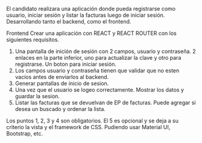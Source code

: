 El candidato realizara una aplicación donde pueda registrarse como
usuario, iniciar sesión y listar la facturas luego de iniciar sesión.
Desarrollando tanto el backend, como el frontend.

Frontend
Crear una aplicación con REACT y REACT ROUTER con los siguientes
requisitos.
1. Una pantalla de inición de sesión con 2 campos, usuario y
contraseña. 2 enlaces en la parte inferior, uno para actualizar la clave y
otro para registrarse. Un boton para iniciar sesión.
2. Los campos usuario y contraseña tienen que validar que no esten
vacíos antes de enviarlos al backend.
3. Generar pantallas de inicio de sesion.
4. Una vez que el usuario se logeo correctamente. Mostrar los datos y
guardar la sesion.
5. Listar las facturas que se devuelvan de EP de facturas. Puede
agregar si desea un buscado y ordenar la lista.

Los puntos 1, 2, 3 y 4 son obligatorios. El 5 es opcional y se deja a su
criterio la vista y el framework de CSS. Pudiendo usar Material UI,
Bootstrap, etc.
